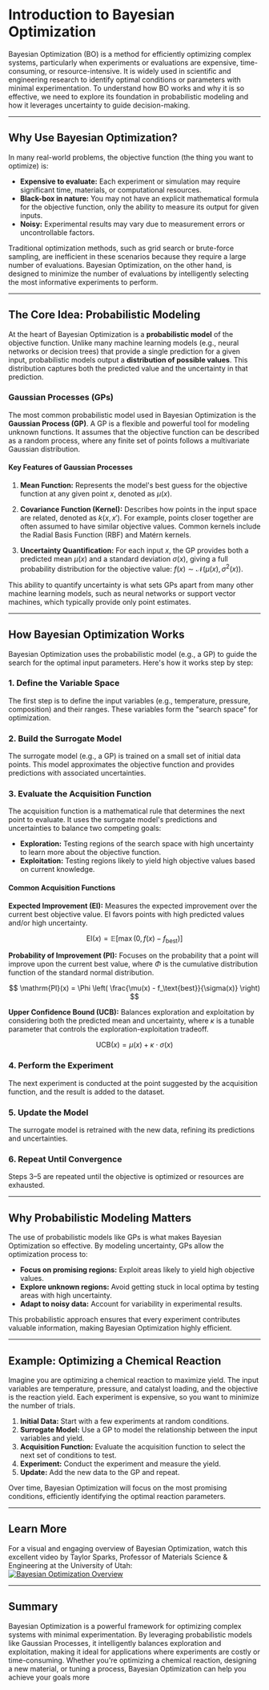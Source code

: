 # Introduction to Bayesian Optimization

Bayesian Optimization (BO) is a method for efficiently optimizing complex systems, particularly when experiments or evaluations are expensive, time-consuming, or resource-intensive. It is widely used in scientific and engineering research to identify optimal conditions or parameters with minimal experimentation. To understand how BO works and why it is so effective, we need to explore its foundation in probabilistic modeling and how it leverages uncertainty to guide decision-making.

---

## Why Use Bayesian Optimization?

In many real-world problems, the objective function (the thing you want to optimize) is:

- **Expensive to evaluate:** Each experiment or simulation may require significant time, materials, or computational resources.
- **Black-box in nature:** You may not have an explicit mathematical formula for the objective function, only the ability to measure its output for given inputs.
- **Noisy:** Experimental results may vary due to measurement errors or uncontrollable factors.

Traditional optimization methods, such as grid search or brute-force sampling, are inefficient in these scenarios because they require a large number of evaluations. Bayesian Optimization, on the other hand, is designed to minimize the number of evaluations by intelligently selecting the most informative experiments to perform.

---

## The Core Idea: Probabilistic Modeling

At the heart of Bayesian Optimization is a **probabilistic model** of the objective function. Unlike many machine learning models (e.g., neural networks or decision trees) that provide a single prediction for a given input, probabilistic models output a **distribution of possible values**. This distribution captures both the predicted value and the uncertainty in that prediction.

### Gaussian Processes (GPs)

The most common probabilistic model used in Bayesian Optimization is the **Gaussian Process (GP)**. A GP is a flexible and powerful tool for modeling unknown functions. It assumes that the objective function can be described as a random process, where any finite set of points follows a multivariate Gaussian distribution.

#### Key Features of Gaussian Processes

1. **Mean Function:** Represents the model's best guess for the objective function at any given point $x$, denoted as $\mu(x)$.

2. **Covariance Function (Kernel):** Describes how points in the input space are related, denoted as $k(x, x')$. For example, points closer together are often assumed to have similar objective values. Common kernels include the Radial Basis Function (RBF) and Matérn kernels.

3. **Uncertainty Quantification:** For each input $x$, the GP provides both a predicted mean $\mu(x)$ and a standard deviation $\sigma(x)$, giving a full probability distribution for the objective value: $f(x) \sim \mathcal{N}(\mu(x), \sigma^2(x))$.

This ability to quantify uncertainty is what sets GPs apart from many other machine learning models, such as neural networks or support vector machines, which typically provide only point estimates.

---

## How Bayesian Optimization Works

Bayesian Optimization uses the probabilistic model (e.g., a GP) to guide the search for the optimal input parameters. Here's how it works step by step:

### 1. Define the Variable Space
The first step is to define the input variables (e.g., temperature, pressure, composition) and their ranges. These variables form the "search space" for optimization.

### 2. Build the Surrogate Model
The surrogate model (e.g., a GP) is trained on a small set of initial data points. This model approximates the objective function and provides predictions with associated uncertainties.

### 3. Evaluate the Acquisition Function
The acquisition function is a mathematical rule that determines the next point to evaluate. It uses the surrogate model's predictions and uncertainties to balance two competing goals:
- **Exploration:** Testing regions of the search space with high uncertainty to learn more about the objective function.
- **Exploitation:** Testing regions likely to yield high objective values based on current knowledge.

#### Common Acquisition Functions

**Expected Improvement (EI):** Measures the expected improvement over the current best objective value. EI favors points with high predicted values and/or high uncertainty.

$$
\mathrm{EI}(x) = \mathbb{E} \left[ \max(0, f(x) - f_\text{best}) \right]
$$

**Probability of Improvement (PI):** Focuses on the probability that a point will improve upon the current best value, where $\Phi$ is the cumulative distribution function of the standard normal distribution.

$$
\mathrm{PI}(x) = \Phi \left( \frac{\mu(x) - f_\text{best}}{\sigma(x)} \right)
$$

**Upper Confidence Bound (UCB):** Balances exploration and exploitation by considering both the predicted mean and uncertainty, where $\kappa$ is a tunable parameter that controls the exploration-exploitation tradeoff.

$$
\mathrm{UCB}(x) = \mu(x) + \kappa \cdot \sigma(x)
$$

### 4. Perform the Experiment
The next experiment is conducted at the point suggested by the acquisition function, and the result is added to the dataset.

### 5. Update the Model
The surrogate model is retrained with the new data, refining its predictions and uncertainties.

### 6. Repeat Until Convergence
Steps 3–5 are repeated until the objective is optimized or resources are exhausted.

---

## Why Probabilistic Modeling Matters

The use of probabilistic models like GPs is what makes Bayesian Optimization so effective. By modeling uncertainty, GPs allow the optimization process to:
- **Focus on promising regions:** Exploit areas likely to yield high objective values.
- **Explore unknown regions:** Avoid getting stuck in local optima by testing areas with high uncertainty.
- **Adapt to noisy data:** Account for variability in experimental results.

This probabilistic approach ensures that every experiment contributes valuable information, making Bayesian Optimization highly efficient.

---

## Example: Optimizing a Chemical Reaction

Imagine you are optimizing a chemical reaction to maximize yield. The input variables are temperature, pressure, and catalyst loading, and the objective is the reaction yield. Each experiment is expensive, so you want to minimize the number of trials.

1. **Initial Data:** Start with a few experiments at random conditions.
2. **Surrogate Model:** Use a GP to model the relationship between the input variables and yield.
3. **Acquisition Function:** Evaluate the acquisition function to select the next set of conditions to test.
4. **Experiment:** Conduct the experiment and measure the yield.
5. **Update:** Add the new data to the GP and repeat.

Over time, Bayesian Optimization will focus on the most promising conditions, efficiently identifying the optimal reaction parameters.

---

## Learn More

For a visual and engaging overview of Bayesian Optimization, watch this excellent video by Taylor Sparks, Professor of Materials Science & Engineering at the University of Utah:  
[![Bayesian Optimization Overview](https://img.youtube.com/vi/qVEBO1Viv7k/0.jpg)](https://www.youtube.com/watch?v=qVEBO1Viv7k)

---

## Summary

Bayesian Optimization is a powerful framework for optimizing complex systems with minimal experimentation. By leveraging probabilistic models like Gaussian Processes, it intelligently balances exploration and exploitation, making it ideal for applications where experiments are costly or time-consuming. Whether you're optimizing a chemical reaction, designing a new material, or tuning a process, Bayesian Optimization can help you achieve your goals more